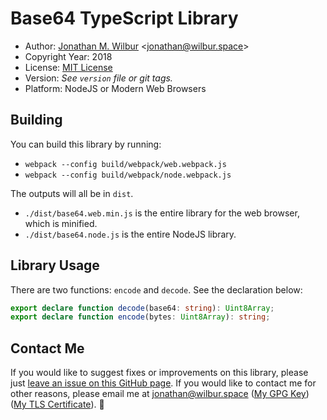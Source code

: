 # Base64 TypeScript Library

* Author: [Jonathan M. Wilbur](https://jonathan.wilbur.space) <[jonathan@wilbur.space](mailto:jonathan@wilbur.space)>
* Copyright Year: 2018
* License: [MIT License](https://mit-license.org/)
* Version: _See `version` file or git tags._
* Platform: NodeJS or Modern Web Browsers

## Building

You can build this library by running:

* `webpack --config build/webpack/web.webpack.js`
* `webpack --config build/webpack/node.webpack.js`

The outputs will all be in `dist`.

* `./dist/base64.web.min.js` is the entire library for the web browser, which is minified.
* `./dist/base64.node.js` is the entire NodeJS library.

## Library Usage

There are two functions: `encode` and `decode`. See the declaration below:

```typescript
export declare function decode(base64: string): Uint8Array;
export declare function encode(bytes: Uint8Array): string;
```

## Contact Me

If you would like to suggest fixes or improvements on this library, please just
[leave an issue on this GitHub page](https://github.com/JonathanWilbur/base64-ts/issues). If you would like to contact me for other reasons,
please email me at [jonathan@wilbur.space](mailto:jonathan@wilbur.space)
([My GPG Key](https://jonathan.wilbur.space/downloads/jonathan@wilbur.space.gpg.pub))
([My TLS Certificate](https://jonathan.wilbur.space/downloads/jonathan@wilbur.space.chain.pem)). :boar: